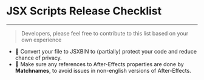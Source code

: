 # JSX Scripts Release Checklist
---
> Developers, please feel free to contribute to this list based on your own experience





* 🐑 Convert your file to JSXBIN to (partially) protect your code and reduce chance of privacy.
* 🐑 Make sure any references to After-Effects properties are done by **Matchnames**, to avoid issues in non-english versions of After-Effects.

